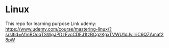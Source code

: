 # Linux
This repo for learning purpose
Link udemy: https://www.udemy.com/course/mastering-linux/?srsltid=AfmBOoqTSWgJPDzEvcCDEJ1tzBCgzKgxTVWU1dJviiriC6QZAmaf28pW

